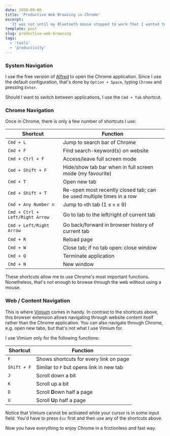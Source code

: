 ```yaml
---
date: 2020-09-06
title: 'Productive Web Browsing in Chrome'
excerpt:
  'It was not until my Bluetooth mouse stopped to work that I wanted to be able to use and navigate through Chrome only using my keyboard. After a few weeks, I noticed that it made my daily web browsing experience much more efficient and productive. This is a quick tutorial on how to web browse mouse-less on a Mac.'
template: post
slug: productive-web-browsing
tags:
  - 'tools'
  - 'productivity'
---
```




### System Navigation

I use the free version of [Alfred](https://www.alfredapp.com/) to open the Chrome application. Since I use the default configuration, that's done by `Option + Space`, typing `Chrome` and pressing `Enter`.

Should I want to switch between applications, I use the `Cmd + Tab` shortcut.

### Chrome Navigation

Once in Chrome, there is only a few number of shortcuts I use:

| Shortcut                        | Function                                                              |
|---------------------------------|-----------------------------------------------------------------------|
| `Cmd + L`                       | Jump to search bar of Chrome                                          |
| `Cmd + F`                       | Find search-keyword(s) on website                                     |
| `Cmd + Ctrl + F`                | Access/leave full screen mode                                         |
| `Cmd + Shift + F`               | Hide/show tab bar when in full screen mode (my favourite)             |
| `Cmd + T`                       | Open new tab                                                          |
| `Cmd + Shift + T`               | Re-open most recently closed tab; can be used multiple times in a row |
| `Cmd + Any Number n`            | Jump to `n`th tab (1 ≤ `n` ≤ 9)                                       |
| `Cmd + Ctrl + Left/Right Arrow` | Go to tab to the left/right of current tab                            |
| `Cmd + Left/Right Arrow`        | Go back/forward in browser history of current tab                     |
| `Cmd + R`                       | Reload page                                                           |
| `Cmd + W`                       | Close tab; if no tab open: close window                               |
| `Cmd + Q`                       | Terminate application                                                 |
| `Cmd + N`                       | New window                                                            |

These shortcuts allow me to use Chrome's most important functions. Nonetheless, that's not enough to browse through the web without using a mouse.

### Web / Content Navigation

This is where [Vimium](https://chrome.google.com/webstore/detail/vimium/dbepggeogbaibhgnhhndojpepiihcmeb?hl=en) comes in handy. In contrast to the shortcuts above, this browser extension allows navigating through website content itself rather than the Chrome application. You can also navigate through Chrome, e.g. open new tabs, but that's not what I use Vimium for.

I use Vimium only for the following functions:
 
| Shortcut    | Function                                 |
|-------------|------------------------------------------|
| `F`         | Shows shortcuts for every link on page   |
| `Shift + F` | Similar to `F` but opens link in new tab |
| `J`         | Scroll down a bit                        |
| `K`         | Scroll up a bit                          |
| `D`         | Scroll **D**own half a page              |
| `U`         | Scroll **U**p half a page                |

Notice that Vimium cannot be activated while your cursor is in some input field. You'd have to press `Esc` first and then use any of the shortcuts above.

Now you have everything to enjoy Chrome in a frictionless and fast way.
